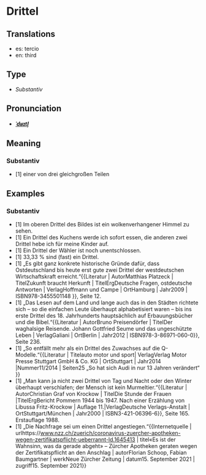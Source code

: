 # Drittel
## Translations
- es: tercio
- en: third
## Type
- _Substantiv_
## Pronunciation
- **_[ˈdʁɪtl̩](https://commons.wikimedia.org/wiki/File:De-Drittel.ogg)_**
## Meaning
### Substantiv
- [1] einer von drei gleichgroßen Teilen
## Examples
### Substantiv
- [1] Im oberen Drittel des Bildes ist ein wolkenverhangener Himmel zu sehen.
- [1] Ein Drittel des Kuchens werde ich sofort essen, die anderen zwei Drittel hebe ich für meine Kinder auf.
- [1] Ein Drittel der Wähler ist noch unentschlossen.
- [1] 33,33 % sind (fast) ein Drittel.
- [1] „Es gibt ganz konkrete historische Gründe dafür, dass Ostdeutschland bis heute erst gute zwei Drittel der westdeutschen Wirtschaftskraft erreicht.“<ref>{{Literatur | AutorMatthias Platzeck | TitelZukunft braucht Herkunft | TitelErgDeutsche Fragen, ostdeutsche Antworten | VerlagHoffmann und Campe | OrtHamburg | Jahr2009 | ISBN978-3455501148 }}, Seite 12.</ref>
- [1] „Das Lesen auf dem Land und lange auch das in den Städten richtete sich – so die einfachen Leute überhaupt alphabetisiert waren – bis ins erste Drittel des 18. Jahrhunderts hauptsächlich auf Erbauungsbücher und die Bibel.“<ref>{{Literatur | AutorBruno Preisendörfer | TitelDer waghalsige Reisende. Johann Gottfried Seume und das ungeschützte Leben | VerlagGaliani | OrtBerlin | Jahr2012 | ISBN978-3-86971-060-0}}, Seite 236.</ref>
- [1] „So entfällt mehr als ein Drittel des Zuwachses auf die Q-Modelle.“<ref>{{Literatur | Titelauto motor und sport| VerlagVerlag Motor Presse Stuttgart GmbH & Co. KG | OrtStuttgart | Jahr2014 |Nummer11/2014 | Seiten25 „So hat sich Audi in nur 13 Jahren verändert“ }}</ref>
- [1] „Man kann ja nicht zwei Drittel von Tag und Nacht oder den Winter überhaupt verschlafen; der Mensch ist kein Murmeltier.“<ref>{{Literatur | AutorChristian Graf von Krockow | TitelDie Stunde der Frauen |TitelErgBericht Pommern 1944 bis 1947. Nach einer Erzählung von Libussa Fritz-Krockow | Auflage 11.|VerlagDeutsche Verlags-Anstalt | OrtStuttgart/München | Jahr2000 | ISBN3-421-06396-6}}, Seite 165. Erstauflage 1988.</ref>
- [1] „Die Nachfrage sei um einen Drittel angestiegen.“<ref>{{Internetquelle | urlhttps://www.nzz.ch/zuerich/coronavirus-zuercher-apotheken-wegen-zertifikatspflicht-ueberrannt-ld.1645413 | titel«Es ist der Wahnsinn, was da gerade abgeht» – Zürcher Apotheken geraten wegen der Zertifikatspflicht an den Anschlag | autorFlorian Schoop, Fabian Baumgartner | werkNeue Zürcher Zeitung | datum15.&nbsp;September 2021 | zugriff15.&nbsp;September 2021}}</ref>
